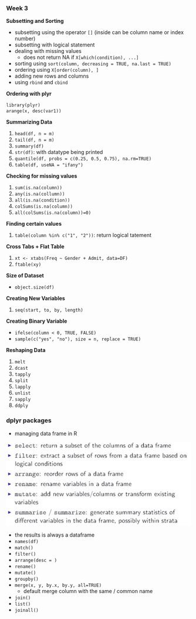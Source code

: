 ### Week 3
**Subsetting and Sorting**
- subsetting using the operator ``[]`` (inside can be column name or index number)
- subsetting with logical statement
- dealing with missing values
    - does not return NA if ``X[which(condition), ...]``
- sorting using ``sort(column, decreasing = TRUE, na.last = TRUE)``
- ordering using ``X[order(column), ]``
- adding new rows and columns
- using ``rbind`` and ``cbind``


**Ordering with plyr**
```
library(plyr)
arange(x, desc(var1))
```

**Summarizing Data**
1. ``head(df, n = m)``
2. ``tail(df, n = m)``
3. ``summary(df)``
4. ``str(df)``: with datatype being printed
5. ``quantile(df, probs = c(0.25, 0.5, 0.75), na.rm=TRUE)``
6. ``table(df, useNA = "ifany")``

**Checking for missing values**
1. ``sum(is.na(column))``
2. ``any(is.na(collumn))``
3. ``all(is.na(condition))``
4. ``colSums(is.na(column))``
5. ``all(colSums(is.na(column))=0)``

**Finding certain values**
1. ``table(column %in% c("1", "2"))``: return logical tatement

**Cross Tabs + Flat Table**
1. ``xt <- xtabs(Freq ~ Gender + Admit, data=DF)``
2. ``ftable(xy)``

**Size of Dataset**
- ``object.size(df)``

**Creating New Variables**
1. ``seq(start, to, by, length)``

**Creating Binary Variable**
- ``ifelse(column < 0, TRUE, FALSE)``
- ``sample(c("yes", "no"), size = n, replace = TRUE)``

**Reshaping Data**
1. ``melt``
2. ``dcast``
3. ``tapply``
4. ``split``
5. ``lapply``
6. ``unlist``
7. ``sapply``
8. ``ddply``

### dplyr packages
- managing data frame in R

<img src = "dplyrimg.png" alt = "Dplyr Packages Functions">

- the results is always a dataframe
- ``names(df)``
- ``match()``
- ``filter()``
- ``arrange(desc = )``
- ``rename()``
- ``mutate()``
- ``groupby()``
- ``merge(x, y, by.x, by.y, all=TRUE)``
    - default merge column with the same / common name
- ``join()``
- ``list()``
- ``joinall()``














